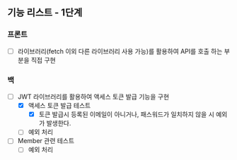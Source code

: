 ## 기능 리스트 - 1단계
### 프론트
* [ ] 라이브러리(fetch 이외 다른 라이브러리 사용 가능)를 활용하여 API를 호출 하는 부분을 직접 구현

### 백
* [ ] JWT 라이브러리를 활용하여 액세스 토큰 발급 기능을 구현
  * [x] 액세스 토큰 발급 테스트
    - [x] 토큰 발급시 등록된 이메일이 아니거나, 패스워드가 일치하지 않을 시 예외가 발생한다. 
  * [ ] 예외 처리
* [ ] Member 관련 테스트
  * [ ] 예외 처리
